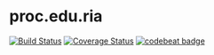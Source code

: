 # proc.edu.ria

[![Build Status](https://travis-ci.org/lagora/proc.edu.ria.svg?branch=develop)](https://travis-ci.org/lagora/proc.edu.ria) [![Coverage Status](https://coveralls.io/repos/github/lagora/proc.edu.ria/badge.svg?branch=develop)](https://coveralls.io/github/lagora/proc.edu.ria?branch=develop) [![codebeat badge](https://codebeat.co/badges/e17462cd-0b23-40c1-9fb3-273ba3f0430a)](https://codebeat.co/projects/github-com-lagora-proc-edu-ria)
